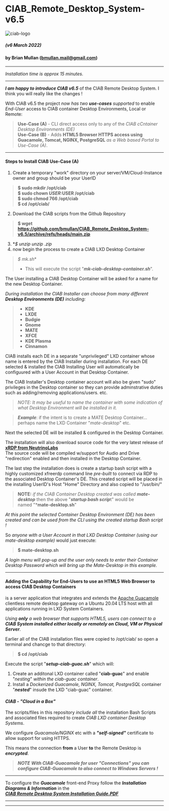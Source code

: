 # CIAB_Remote_Desktop_System-v6.5

![ciab-logo](https://user-images.githubusercontent.com/1682855/51850975-ea4e3480-22f0-11e9-9128-d945e1e2a9ab.png?classes=float-left)  
  
##### (v6 March 2022)  
#### by Brian Mullan (bmullan.mail@gmail.com)  

---  

*Installation time is approx 15 minutes.*

---  

_**I am happy to introduce CIAB v6.5**_ of the CIAB Remote Desktop System.   I think you will really like the changes !   

With CIAB v6.5 the project *now has two **use-cases** supported* to enable *End-User* access to CIAB container Desktop Environments, Local or Remote:  

> **Use-Case (A)** - CLI direct access only to any of the *CIAB cCntainer Desktop Environments (DE)*  
> **Use-Case (B)** - Adds **HTML5 Browser HTTPS access using Guacamole, Tomcat, NGINX, PostgreSQL** *as a Web based Portal to Use-Case (A)*.

---

#### Steps to Install CIAB Use-Case (A)  

1) Create a temporary "work" directory on your server/VM/Cloud-Instance owner and group should be your UserID 
> **$ sudo mkdir /opt/ciab**  
> **$ sudo chown $USER:$USER /opt/ciab**    
> **$ sudo chmod 766 /opt/ciab**  
> **$ cd /opt/ciab/**  

2) Download the CIAB scripts from the Github Repository  
> **$ wget https://github.com/bmullan/CIAB_Remote_Desktop_System-v6.5/archive/refs/heads/main.zip**

3) **$ unzip unzip *.zip**  
4) now begin the process to create a CIAB LXD Desktop Container 
> **$ mk*.sh**  
> - This will execute the script "***mk-ciab-desktop-container.sh***".  

The User installing a CIAB Desktop Container will be asked for a name for the new Desktop Container.  

_During installation the CIAB Installer can choose from many different **Desktop Environments (DE)** including:_  
> - **KDE**  
> - **LXDE**  
> - **Budgie**  
> - **Gnome**  
> - **MATE**  
> - **XFCE**  
> - **KDE Plasma**   
> - **Cinnamon**  

CIAB installs each DE in a separate "unprivileged" LXD container whose name is entered by the CIAB Installer during installation.
For each DE selected & installed the CIAB Installing User will automatically be configuured with a User Account in that Desktop Container.

The CIAB Installer's Desktop container account will also be given "sudo" privileges in the Desktop container so they can provide adminstrative 
duties such as adding/removing applications/users. etc.  

> *NOTE: It may be useful to name the container with some indication of what Desktop Environment will be installed in it.*  

> ***Example***:   if the intent is to create a MATE Desktop Container... perhaps name the LXD Container "*mate-desktop*" etc.

Next the selected DE will be installed & configured in the Desktop Container.

The installation will also download source code for the very latest release of **[xRDP from NeutrinoLabs](https://github.com/neutrinolabs/xrdp)**  
The source code will be compiled w/support for Audio and Drive "redirection" enabled and then installed in the Desktop Container.

The last step the installation does is create a startup bash script with a highly customized xfreerdp command line *pre-built*
to connect via RDP to the associated Desktop Container's DE.   This created script will be placed in the installing UserID's
Host "Home" Directory and also copied to "/usr/bin/"

> **NOTE:**  *if the CIAB Container Desktop created was called **mate-desktop*** then the above "***startup bash scrip***t" would be  
> named "***mate-desktop.sh**"  

*At this point the selected Container Desktop Environment (DE) has been created and can be used from the CLI using the created startup Bash script !*

So *anyone with a User Account in that LXD Desktop Container (using our mate-desktop example)* would just execute:  
>  **$ mate-desktop.sh**  

*A login menu will pop-up and the user only needs to enter their Container Desktop Password which will bring up the Mate-Desktop in this example.*


---

#### Adding the Capability for End-Users to use an HTML5 Web Browser to access CIAB Desktop Containers

is a server application that integrates and extends the [Apache Guacamole](https://guacamole.apache.org/) clientless remote desktop gateway on a Ubuntu 20.04 LTS host with all applications running in LXD System Containers.   

_Using **only** a web browser that supports HTML5, users can connect to a **CIAB System installed either locally or remotely on Cloud, VM or Physical Server**._  

Earlier all of the CIAB installation files were copied to /opt/ciab/ so open a terminal and chancge to that directory:

> **$ cd /opt/ciab**  

Execute the script "***setup-ciab-guac.sh***"  which will:  
1) Create an additonal LXD container called "**ciab-guac**" and enable "*nesting*" *within the ciab-guac container*.  
2) Install a *Dockerized* *Guacamole, NGINX, Tomcat, PostgreSQL* container "***nested***" insude the LXD "ciab-guac" container.  

#### _**CIAB - "Cloud in a Box"**_  

The scripts/files in this repository _include all_ the installation Bash Scripts and associated files required to create *CIAB LXD container Desktop Systems*.  

We configure _Guacamole/NGINX_ etc with a _**"self-signed"**_ certificate to allow support for using HTTPS.   
  
This means the connection **from** a User **to** the Remote Desktop is _**encrypted**_.  

> _**NOTE**_ 
> ***With CIAB-Guacamole for user "Connections" you can configure CIAB-Guacamole to also connect to Windows Servers !***  


---
  
To configure the ***Guacamole*** front-end Proxy follow the ***Installation Diagrams & Information*** in the   
_**[CIAB Remote Desktop System Installation Guide.PDF](https://github.com/bmullan/CIAB_Remote_Desktop_System-v6/blob/main/CIAB%20Remote%20Desktop%20System%20Installation.pdf)**_


---

---


